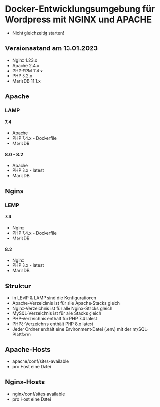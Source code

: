 # Docker-Entwicklungsumgebung für Wordpress mit NGINX und APACHE

* Nicht gleichzeitig starten!

## Versionsstand am 13.01.2023

* Nginx 1.23.x
* Apache 2.4.x
* PHP-FPM 7.4.x
* PHP 8.2.x
* MariaDB 11.1.x

## Apache
### LAMP
#### 7.4
* Apache
* PHP 7.4.x - Dockerfile
* MariaDB
#### 8.0 - 8.2
* Apache
* PHP 8.x - latest
* MariaDB

## Nginx
### LEMP
#### 7.4
* Nginx
* PHP 7.4.x - Dockerfile
* MariaDB
#### 8.2
* Nginx
* PHP 8.x - latest
* MariaDB

## Struktur
* in LEMP & LAMP sind die Konfigurationen
* Apache-Verzeichnis ist für alle Apache-Stacks gleich
* Nginx-Verzeichnis ist für alle Nginx-Stacks gleich
* MySQL-Verzeichnis ist für alle Stacks gleich
* PHP-Verzeichnis enthält für PHP 7.4 latest
* PHP8-Verzeichnis enthält PHP 8.x latest
* Jeder Ordner enthält eine Environment-Datei (.env) mit der mySQL-Plattform

## Apache-Hosts
* apache/conf/sites-available
* pro Host eine Datei

## Nginx-Hosts
* nginx/conf/sites-available
* pro Host eine Datei